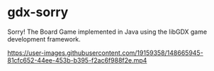 # gdx-sorry
Sorry! The Board Game implemented in Java using the libGDX game development framework.


https://user-images.githubusercontent.com/19159358/148665945-81cfc652-44ee-453b-b395-f2ac6f988f2e.mp4

